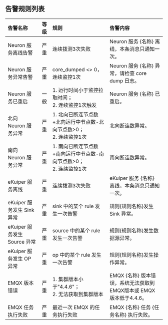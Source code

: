 ## 告警规则列表

| 告警名称 | 等级 |规则      | 告警内容  | 
| :----------------------------- | :----: | :----------------------------------------------------------- |:-----------------------------------------------------------  |
|    Neuron 服务离线告警     | 严重 |连续拨测3次失败                                              | Neuron 服务 {名称} 离线，本条消息只通知一次。                | 
|    Neuron 服务异常告警     | 严重 |core_dumped <> 0，连续监控1次                                  | Neuron 服务 {名称} 异常，请检查 core dump 日志。               | 
|     Neuron 服务已重启      | 一般 |1. 运行时间小于监控拉取时间；<br/>2. 连续监控1次触发           | Neuron 服务 {名称} 已重启。                                  | 
|    北向 Neuron 服务异常    | 严重 |1. 北向已断连节点数+北向运行中节点数-北向节点数>0；<br/>2. 连续监控1次 | 北向断连数异常。                                             | 
|    南向 Neuron 服务异常    | 严重 |1. 南向已断连节点数+南向运行中节点数-南向节点数>0；<br/>2. 连续监控1次 | 南向断连数异常。                                             | 
|      eKuiper 服务离线      | 严重 |连续拨测3次失败                                              | eKuiper 服务 {名称} 离线，本条消息只通知一次。               | 
|  eKuiper 服务发生 Sink 异常  | 严重 |sink 中的某个 rule 发生一次告警                                 | 规则{规则名称}发生 Sink 异常。                                 | 
| eKuiper 服务发生 Source 异常 | 严重 |source 中的某个 rule 发生一次告警                               | 规则{规则名称}发生数据源异常。                               | 
|   eKuiper 服务发生 OP 异常   | 严重 |op 中的某个 rule 发生一次告警                                   | 规则{规则名称}发生操作异常。                                 | 
|       EMQX 版本错误        | 严重 |1. 集群版本小于"4.4.6"；<br/>2. 无法获取到集群版本             | EMQX {名称} 版本错误，系统无法获取到EMQX版本或 EMQX 版本低于4.4.6。 | 严重 |
|     EMQX 任务执行失败      | 严重 |最近一次 EMQX 的任务执行失败                                   | EMQX {名称}  任务 {任务名称} 执行失败。                      | 